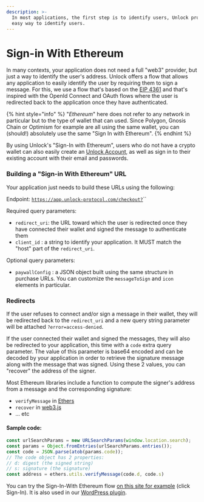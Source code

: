 ```yaml
---
description: >-
  In most applications, the first step is to identify users, Unlock provides an
  easy way to identify users.
---
```


# Sign-in With Ethereum

In many contexts, your application does not need a full "web3" provider, but just a way to identify the user's address. Unlock offers a flow that allows any application to easily identify the user by requiring them to sign a message. For this, we use a flow that's based on the [EIP 4361](https://eips.ethereum.org/EIPS/eip-4361) and that's inspired with the OpenId Connect and OAuth flows where the user is redirected back to the application once they have authenticated.

{% hint style="info" %}
"_Ethereum_" here does not refer to any network in particular but to the type of wallet that can used. Since Polygon, Gnosis Chain or Optimism for example are all using the same wallet, you can (should!) absolutely use the same "Sign In with Ethereum".
{% endhint %}

By using Unlock's "Sign-In with Ethereum", users who do not have a crypto wallet can also easily create an [Unlock Account](../creators/unlock-accounts.md), as well as sign in to their existing account with their email and passwords.

### Building a "Sign-in With Ethereum" URL

Your application just needs to build these URLs using the following:

Endpoint: [`https://app.unlock-protocol.com/checkout?`](https://app.unlock-protocol.com/checkout?client\_id=ouvre-boite.com\&redirect\_uri=https://ouvre-boite.com/)``

Required query parameters:

* `redirect_uri`: the URL toward which the user is redirected once they have connected their wallet and signed the message to authenticate them
* `client_id` : a string to identify your application. It MUST match the "host" part of the `redirect_uri`.

Optional query parameters:

* `paywallConfig` : a JSON object built using the same structure in purchase URLs. You can customize the `messageToSign` and `icon` elements in particular.

### Redirects

If the user refuses to connect and/or sign a message in their wallet, they will be redirected back to the `redirect_uri` and a new query string parameter will be attached `?error=access-denied`.

If the user connected their wallet and signed the messages, they will also be redirected to your application, this time with a `code` extra query parameter. The value of this parameter is base64 encoded and can be decoded by your application in order to retrieve the signature message along with the message that was signed. Using these 2 values, you can "recover" the address of the signer.&#x20;

Most Ethereum libraries include a function to compute the signer's address from a message and the corresponding signature:

* `verifyMessage` in [Ethers](https://docs.ethers.io/v5/api/utils/signing-key/#utils-verifyMessage)
* `recover` in [web3.js](https://web3js.readthedocs.io/en/v1.2.11/web3-eth-accounts.html#accounts-recover)
* ... etc

#### Sample code:

```javascript
const urlSearchParams = new URLSearchParams(window.location.search);
const params = Object.fromEntries(urlSearchParams.entries());
const code = JSON.parse(atob(params.code));
// The code object has 2 properties:
// d: digest (the signed string)
// s: signature (the signature)
const address = ethers.utils.verifyMessage(code.d, code.s)
```

You can try the Sign-In-With Ethereum flow [on this site for example](https://ouvre-boite.com) (click Sign-In). It is also used in our [WordPress plugin](../creators/plugins-and-integrations/wordpress-plugin.md).
